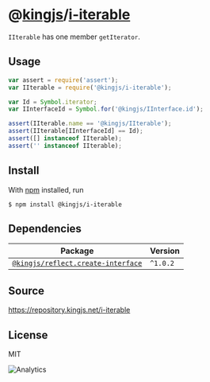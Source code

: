 # @[kingjs][@kingjs]/[i-iterable][ns0]
`IIterable` has one member `getIterator`.
## Usage
```js
var assert = require('assert');
var IIterable = require('@kingjs/i-iterable');

var Id = Symbol.iterator;
var IInterfaceId = Symbol.for('@kingjs/IInterface.id');

assert(IIterable.name == '@kingjs/IIterable');
assert(IIterable[IInterfaceId] == Id);
assert([] instanceof IIterable);
assert('' instanceof IIterable);
```






## Install
With [npm](https://npmjs.org/) installed, run
```
$ npm install @kingjs/i-iterable
```
## Dependencies
|Package|Version|
|---|---|
|[`@kingjs/reflect.create-interface`](https://www.npmjs.com/package/@kingjs/reflect.create-interface)|`^1.0.2`|
## Source
https://repository.kingjs.net/i-iterable
## License
MIT

![Analytics](https://analytics.kingjs.net/i-iterable)

[@kingjs]: https://www.npmjs.com/package/kingjs
[ns0]: https://www.npmjs.com/package/@kingjs/i-iterable
